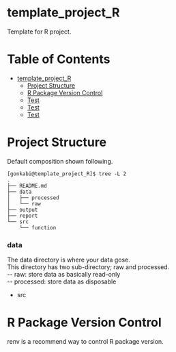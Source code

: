 # template_project_R
Template for R project.

# Table of Contents
<!--ts-->
   * [template_project_R](#template_project_r)
      * [Project Structure](#project-structure)
      * [R Package Version Control](#r-package-version-control)
      * [Test](#test)
      * [Test](#test-1)
      * [Test](#test-2)

<!-- Added by: shota, at: 2020年  5月  7日 木曜日 23:38:32 JST -->

<!--te-->

# Project Structure
Default composition shown following.
```
[gonkabi@template_project_R]$ tree -L 2
.
├── README.md
├── data
│   ├── processed
│   └── raw
├── output
├── report
└── src
    └── function
```

### data  
The data directory is where your data gose.  
This directory has two sub-directory; raw and processed.  
-- raw: store data as basically read-only  
-- processed: store data as disposable  


* src

# R Package Version Control
renv is a recommend way to control R package version.

